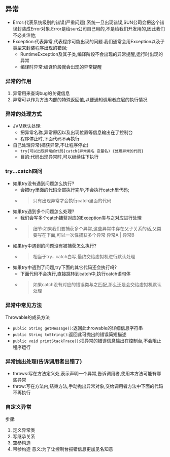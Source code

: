 ## 异常
- Error:代表系统级别的错误(严重问题),系统一旦出现错误,SUN公司会把这个错误封装成Error对象.Error是给sun公司自己用的,不是给我们开发用的,因此我们不必关注他;
- Exception:代表异常,代表程序可能出现的问题.我们通常会用Exception以及子类型来封装程序出现的错误;
    - RuntimeException及其子类,编译阶段不会出现的异常提醒,运行时出现的异常
    - 编译时异常:编译阶段就会出现的异常提醒
### 异常的作用
1. 异常用来查询bug的关键信息
2. 异常可以作为方法内部的特殊返回值,以便通知调用者底层的执行情况
### 异常的处理方式
- JVM默认处理:
  - 把异常名称,异常原因以及出现位置等信息输出在了控制台
  - 程序停止时,下面代码不再执行
- 自己处理异常(捕获异常,不让程序停止)
  - ```try{可以出现异常的代码}catch(异常类名 变量名) {处理异常的代码}```
  - 目的:代码出现异常时,可以继续往下执行
### try...catch四问
- 如果try没有遇到问题怎么执行?
  - 会把try里面的代码全部执行完毕,不会执行catch里代码;
  - > 只有出现异常才会执行catch里面的代码
- 如果try遇到多个问题怎么处理?
  - 我们会写多个catch捕获对应的Exception类与之对应进行处理
  - > 细节:如果我们要捕获多个异常,这些异常中存在父子关系的话,父类要写在下面,可以一次性捕获多个异常 异常A | 异常B
- 如果try中遇到的问题没有被捕获怎么执行?
  - > 相当于try...catch白写,最终交给虚拟机进行默认处理 
- 如果try中遇到了问题,try下面的其它代码还会执行吗?
  - 下面代码不会执行,直接跳转到catch中,执行catch语句体
  - > 如果catch没有对应的错误类与之匹配,那么还是会交给虚拟机默认处理
### 异常中常见方法
Throwable的成员方法
- ```public String getMessage()```:返回此throwable的详细信息字符串
- ```public String toString()```:返回此可抛出的错误简短描述
- ```public void printStackTrace()```:把异常的错误信息输出在控制台,不会阻止程序运行
### 异常抛出处理(告诉调用者出错了)
- throws:写在方法定义处,表示声明一个异常,告诉调用者,使用本方法可能有哪些异常
- throw:写在方法内,结束方法,手动抛出异常对象,交给调用者方法中下面的代码不再执行
### 自定义异常
步骤:
1. 定义异常类
2. 写继承关系
3. 空参构造
4. 带参构造
意义:为了让控制台报错信息更加见名知意
